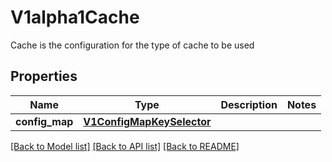 # V1alpha1Cache

Cache is the configuration for the type of cache to be used
## Properties
Name | Type | Description | Notes
------------ | ------------- | ------------- | -------------
**config_map** | [**V1ConfigMapKeySelector**](V1ConfigMapKeySelector.md) |  | 

[[Back to Model list]](../README.md#documentation-for-models) [[Back to API list]](../README.md#documentation-for-api-endpoints) [[Back to README]](../README.md)


